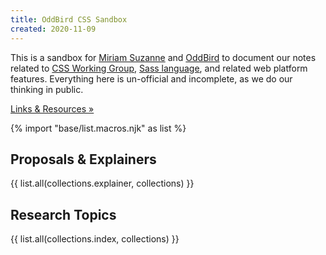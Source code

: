 ```yaml
---
title: OddBird CSS Sandbox
created: 2020-11-09
---
```


This is a sandbox for
[Miriam Suzanne](https://oddbird.net/authors/miriam/)
and [OddBird](https://oddbird.net/)
to document our notes
related to
[CSS Working Group](https://github.com/w3c/csswg-drafts/),
[Sass language](https://sass-lang.com/),
and related web platform features.
Everything here is un-official and incomplete,
as we do our thinking in public.

[gh]: https://github.com/oddbird/css-sandbox
[drafts]: https://github.com/w3c/csswg-drafts/issues

[Links & Resources »](/resources/)

{% import "base/list.macros.njk" as list %}

## Proposals & Explainers

{{ list.all(collections.explainer, collections) }}

## Research Topics

{{ list.all(collections.index, collections) }}
